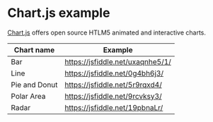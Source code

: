 # Chart.js example

[Chart.js](http://www.chartjs.org/) offers open source HTLM5 animated and interactive charts.

|Chart name|Example|
|---|---|
|Bar|https://jsfiddle.net/uxaqnhe5/1/|
|Line|https://jsfiddle.net/0g4bh6j3/|
|Pie and Donut|https://jsfiddle.net/5r9rqxd4/|
|Polar Area	|https://jsfiddle.net/9rcvksy3/|
|Radar|https://jsfiddle.net/19pbnaLr/|
